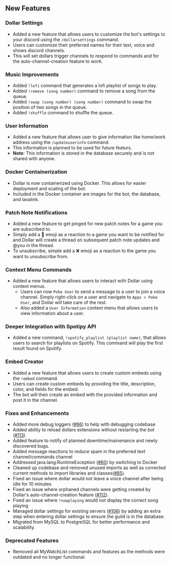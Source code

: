 ## New Features

### Dollar Settings

- Added a new feature that allows users to customize the bot's settings to your discord using the `/dollarsettings` command.
- Users can customize their preferred names for their text, voice and shows discord channels.
- This will set dollars trigger channels to respond to commands and for the auto-channel-creation feature to work.

### Music Improvements
- Added `!lofi` command that generates a lofi playlist of songs to play.
- Added `!remove (song number)` command to remove a song from the queue.
- Added `!swap (song number) (song number)` command to swap the position of two songs in the queue.
- Added `!shuffle` command to shuffle the queue.

### User Information
- Added a new feature that allows user to give information like home/work address using the `/updateuserinfo` command.
- This information is planned to be used for future featurs.
- **Note**: This information is stored in the database securely and is not shared with anyone.

### Docker Containerization

- Dollar is now containerized using Docker. This allows for easier deployment and scaling of the bot.
- Included in the Docker container are images for the bot, the database, and lavalink.

### Patch Note Notifications

- Added a new feature to get pinged for new patch notes for a game you are subscribed to.
- Simply add a 🔔 emoji as a reaction to a game you want to be notified for and Dollar will create a thread on subsequent patch note updates and @you in the thread.
- To unsubscribe, simple add a ❌ emoji as a reaction to the game you want to unsubscribe from.

### Context Menu Commands
- Added a new feature that allows users to interact with Dollar using context menus.
  - Users can now `Poke User` to send a message to a user to join a voice channel. Simply right-click on a user and navigate to `Apps > Poke User`, and Dollar will take care of the rest.
  - Also added a `User Information` context menu that allows users to view information about a user.

### Deeper Integration with Spotipy API

- Added a new command, `!spotify_playlist (playlist name)`, that allows users to search for playlists on Spotify. This command will play the first result found on Spotify.

### Embed Creator

- Added a new feature that allows users to create custom embeds using the `!embed` command.
- Users can create custom embeds by providing the title, description, color, and fields for the embed.
- The bot will then create an embed with the provided information and post it in the channel.

### Fixes and Enhancements

- Added more debug loggers ([#66](https://github.com/aaronrai24/DollarDiscordBot/issues/66)) to help with debugging codebase
- Added ability to reload dollars extensions without restarting the bot ([#113](https://github.com/aaronrai24/DollarDiscordBot/issues/113))
- Added feature to notify of planned downtime/mainenance and newly discovered bugs. 
- Added message reactions to reduce spam in the preferred text channel/commands channel
- Addressed java.lang.RuntimeException ([#60](https://github.com/aaronrai24/DollarDiscordBot/issues/60)) by switching to Docker
- Cleaned up codebase and removed unused imports as well as corrected current methods to import libraries and classes([#85](https://github.com/aaronrai24/DollarDiscordBot/issues/85)).
- Fixed an issue where dollar would not leave a voice channel after being idle for 10 minutes
- Fixed an issue where orphaned channels were getting created by Dollar's auto-channel-creation feature ([#112](https://github.com/aaronrai24/DollarDiscordBot/issues/112)).
- Fixed an issue where `!nowplaying` would not display the correct song playing
- Managed dollar settings for existing servers ([#106](https://github.com/aaronrai24/DollarDiscordBot/issues/106)) by adding an extra step when entering dollar settings to ensure the guild is in the database.
- Migrated from MySQL to PostgreSQL for better performance and scalability.

### Deprecated Features

- Removed all MyWatchList commands and features as the methods were outdated and no longer functional.
